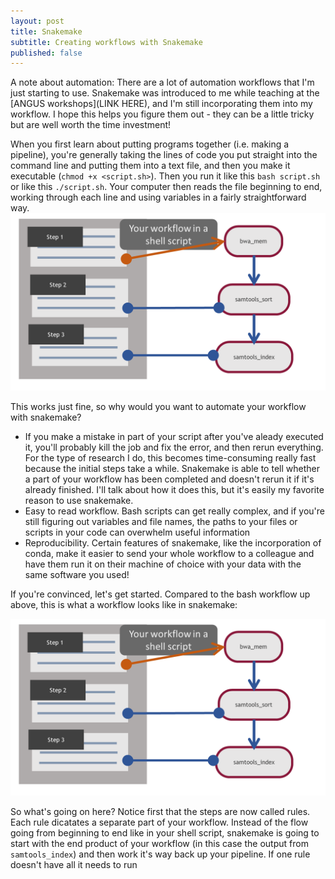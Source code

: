 ```yaml
---
layout: post
title: Snakemake
subtitle: Creating workflows with Snakemake
published: false
---
```


A note about automation: There are a lot of automation workflows that I'm just starting to use. Snakemake was introduced to me while teaching at the [ANGUS workshops](LINK HERE), and I'm still incorporating them into my workflow. I hope this helps you figure them out - they can be a little tricky but are well worth the time investment! 

When you first learn about putting programs together (i.e. making a pipeline), you're generally taking the lines of code you put straight into the command line and putting them into a text file, and then you make it executable (`chmod +x <script.sh>`). Then you run it like this `bash script.sh` or like this `./script.sh`. Your computer then reads the file beginning to end, working through each line and using variables in a fairly straightforward way. 
![](/img/bashworkflow.png)

This works just fine, so why would you want to automate your workflow with snakemake? 
 * If you make a mistake in part of your script after you've aleady executed it, you'll probably kill the job and fix the error, and then rerun everything. For the type of research I do, this becomes time-consuming really fast because the initial steps take a while. Snakemake is able to tell whether a part of your workflow has been completed and doesn't rerun it if it's already finished. I'll talk about how it does this, but it's easily my favorite reason to use snakemake. 
 * Easy to read workflow. Bash scripts can get really complex, and if you're still figuring out variables and file names, the paths to your files or scripts in your code can overwhelm useful information
 * Reproducibility. Certain features of snakemake, like the incorporation of conda, make it easier to send your whole workflow to a colleague and have them run it on their machine of choice with your data with the same software you used! 

 If you're convinced, let's get started. 
 Compared to the bash workflow up above, this is what a workflow looks like in snakemake: 

![](/img/bashworkflow.png)

So what's going on here? Notice first that the steps are now called rules. Each rule dicatates a separate part of your workflow. Instead of the flow going from beginning to end like in your shell script, snakemake is going to start with the end product of your workflow (in this case the output from `samtools_index`) and then work it's way back up your pipeline. If one rule doesn't have all it needs to run